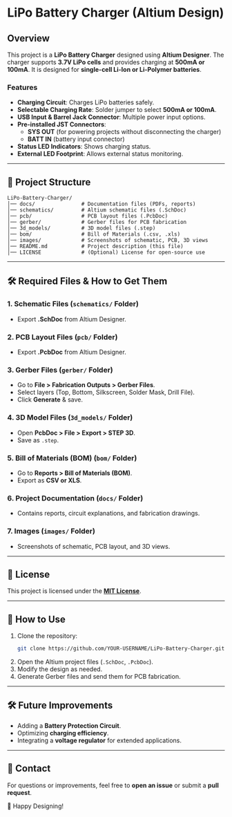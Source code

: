 # LiPo Battery Charger (Altium Design)

## Overview
This project is a **LiPo Battery Charger** designed using **Altium Designer**. The charger supports **3.7V LiPo cells** and provides charging at **500mA or 100mA**. It is designed for **single-cell Li-Ion or Li-Polymer batteries**.

### Features
- **Charging Circuit**: Charges LiPo batteries safely.
- **Selectable Charging Rate**: Solder jumper to select **500mA or 100mA**.
- **USB Input & Barrel Jack Connector**: Multiple power input options.
- **Pre-installed JST Connectors**:
  - **SYS OUT** (for powering projects without disconnecting the charger)
  - **BATT IN** (battery input connector)
- **Status LED Indicators**: Shows charging status.
- **External LED Footprint**: Allows external status monitoring.

---

## 📁 Project Structure
```
LiPo-Battery-Charger/
│── docs/               # Documentation files (PDFs, reports)
│── schematics/         # Altium schematic files (.SchDoc)
│── pcb/                # PCB layout files (.PcbDoc)
│── gerber/             # Gerber files for PCB fabrication
│── 3d_models/          # 3D model files (.step)
│── bom/                # Bill of Materials (.csv, .xls)
│── images/             # Screenshots of schematic, PCB, 3D views
│── README.md           # Project description (this file)
│── LICENSE             # (Optional) License for open-source use
```

---

## 🛠️ Required Files & How to Get Them
### 1. **Schematic Files (`schematics/` Folder)**
- Export **.SchDoc** from Altium Designer.

### 2. **PCB Layout Files (`pcb/` Folder)**
- Export **.PcbDoc** from Altium Designer.

### 3. **Gerber Files (`gerber/` Folder)**
- Go to **File > Fabrication Outputs > Gerber Files**.
- Select layers (Top, Bottom, Silkscreen, Solder Mask, Drill File).
- Click **Generate** & save.

### 4. **3D Model Files (`3d_models/` Folder)**
- Open **PcbDoc > File > Export > STEP 3D**.
- Save as `.step`.

### 5. **Bill of Materials (BOM) (`bom/` Folder)**
- Go to **Reports > Bill of Materials (BOM)**.
- Export as **CSV or XLS**.

### 6. **Project Documentation (`docs/` Folder)**
- Contains reports, circuit explanations, and fabrication drawings.

### 7. **Images (`images/` Folder)**
- Screenshots of schematic, PCB layout, and 3D views.

---

## 📜 License
This project is licensed under the **[MIT License](LICENSE)**.

---

## 🚀 How to Use
1. Clone the repository:
   ```bash
   git clone https://github.com/YOUR-USERNAME/LiPo-Battery-Charger.git
   ```
2. Open the Altium project files (`.SchDoc`, `.PcbDoc`).
3. Modify the design as needed.
4. Generate Gerber files and send them for PCB fabrication.

---

## 🛠 Future Improvements
- Adding a **Battery Protection Circuit**.
- Optimizing **charging efficiency**.
- Integrating a **voltage regulator** for extended applications.

---

## 📩 Contact
For questions or improvements, feel free to **open an issue** or submit a **pull request**.

🚀 Happy Designing!
